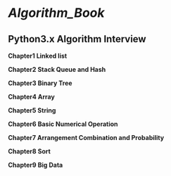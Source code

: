 # ***Algorithm_Book***
## **Python3.x Algorithm Interview**


**Chapter1 Linked list**


**Chapter2 Stack Queue and Hash**


**Chapter3 Binary Tree**


**Chapter4 Array**


**Chapter5 String**


**Chapter6 Basic Numerical Operation**


**Chapter7 Arrangement Combination and Probability**


**Chapter8 Sort**


**Chapter9 Big Data**
